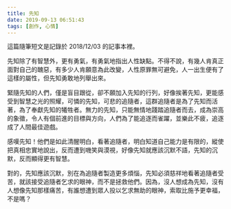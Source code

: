 ```yaml
---
title: 先知
date: 2019-09-13 06:51:43
tags: [創作, 心情]
---
```


這篇隨筆短文是記錄於 2018/12/03 的記事本裡。

先知除了有智慧外，更有勇氣，有勇氣地指出人性缺點。不得不說，有幾人肯真正面對自己的醜惡，有多少人肯願意為此改變，人性原罪無可避免，人一出生便有了這樣的屬性，但先知勇敢地列舉出來。

<!-- more -->

緊隨先知的人們，僅是盲目跟從，卻不願加入先知的行列，好像挨著先知，更能感受到智慧之光的照耀，可憐的先知，可悲的追隨者，這群追隨者是為了先知而活著，為了奉獻先知的犧牲者。無力的先知，只能無情地踐踏追隨者而去，成為崇高的象徵，令人有個前進的目標與方向，人們為了能追逐而雀躍，並樂此不疲，追逐成了人間最佳遊戲。

感嘆先知！他們是如此清醒明白，看著追隨者，明白知道自己能力是有限的，縱使把真相忠實地說出，反而遭到嘰笑與漠視，好像先知就應該沉默不語，先知的沉默，反而顯得更有智慧。

對的，先知應該沉默，別在為追隨者製造更多煩惱，先知必須慈祥地看著追隨者受苦，就該接受追隨者乞求的眼神，而不是拯救他們。因為，沒人想成為先知，沒有人想像先知那樣痛苦，有誰想遭到眾人投以乞求無助的眼神，索取比施予更幸福，不是嗎？